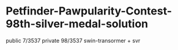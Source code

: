 # Petfinder-Pawpularity-Contest-98th-silver-medal-solution
public 7/3537
private 98/3537
swin-transormer + svr
